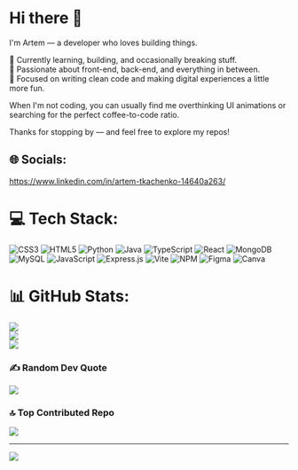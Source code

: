# Hi there 👋

I'm Artem — a developer who loves building things.

🔧 Currently learning, building, and occasionally breaking stuff.  
🚀 Passionate about front-end, back-end, and everything in between.  
🎯 Focused on writing clean code and making digital experiences a little more fun.

When I'm not coding, you can usually find me overthinking UI animations or searching for the perfect coffee-to-code ratio.

Thanks for stopping by — and feel free to explore my repos!



## 🌐 Socials:
https://www.linkedin.com/in/artem-tkachenko-14640a263/

# 💻 Tech Stack:
![CSS3](https://img.shields.io/badge/css3-%231572B6.svg?style=for-the-badge&logo=css3&logoColor=white) ![HTML5](https://img.shields.io/badge/html5-%23E34F26.svg?style=for-the-badge&logo=html5&logoColor=white) ![Python](https://img.shields.io/badge/python-3670A0?style=for-the-badge&logo=python&logoColor=ffdd54) ![Java](https://img.shields.io/badge/java-%23ED8B00.svg?style=for-the-badge&logo=openjdk&logoColor=white) ![TypeScript](https://img.shields.io/badge/typescript-%23007ACC.svg?style=for-the-badge&logo=typescript&logoColor=white) ![React](https://img.shields.io/badge/react-%2320232a.svg?style=for-the-badge&logo=react&logoColor=%2361DAFB) ![MongoDB](https://img.shields.io/badge/MongoDB-%234ea94b.svg?style=for-the-badge&logo=mongodb&logoColor=white) ![MySQL](https://img.shields.io/badge/mysql-4479A1.svg?style=for-the-badge&logo=mysql&logoColor=white) ![JavaScript](https://img.shields.io/badge/javascript-%23323330.svg?style=for-the-badge&logo=javascript&logoColor=%23F7DF1E) ![Express.js](https://img.shields.io/badge/express.js-%23404d59.svg?style=for-the-badge&logo=express&logoColor=%2361DAFB) ![Vite](https://img.shields.io/badge/vite-%23646CFF.svg?style=for-the-badge&logo=vite&logoColor=white) ![NPM](https://img.shields.io/badge/NPM-%23CB3837.svg?style=for-the-badge&logo=npm&logoColor=white) ![Figma](https://img.shields.io/badge/figma-%23F24E1E.svg?style=for-the-badge&logo=figma&logoColor=white) ![Canva](https://img.shields.io/badge/Canva-%2300C4CC.svg?style=for-the-badge&logo=Canva&logoColor=white)
# 📊 GitHub Stats:
![](https://github-readme-stats.vercel.app/api?username=DebuggingDementia&theme=dark&hide_border=true&include_all_commits=false&count_private=false)<br/>
![](https://nirzak-streak-stats.vercel.app/?user=DebuggingDementia&theme=dark&hide_border=true)<br/>
![](https://github-readme-stats.vercel.app/api/top-langs/?username=DebuggingDementia&theme=dark&hide_border=true&include_all_commits=false&count_private=false&layout=compact)

### ✍️ Random Dev Quote
![](https://quotes-github-readme.vercel.app/api?type=horizontal&theme=radical)

### 🔝 Top Contributed Repo
![](https://github-contributor-stats.vercel.app/api?username=DebuggingDementia&limit=5&theme=radical&combine_all_yearly_contributions=true)

---
[![](https://visitcount.itsvg.in/api?id=DebuggingDementia&icon=0&color=7)](https://visitcount.itsvg.in)

<!-- Proudly created with GPRM ( https://gprm.itsvg.in ) -->
